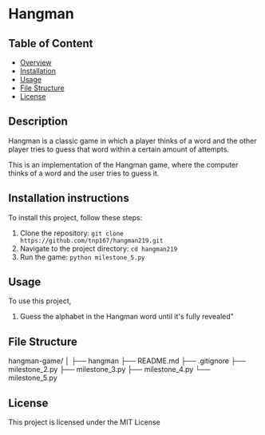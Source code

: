 # Hangman

## Table of Content
- [Overview](#overview)
- [Installation](#installation)
- [Usage](#usage)
- [File Structure](#file-structure)
- [License](#license)

## Description
Hangman is a classic game in which a player thinks of a word and the other player tries to guess that word within a certain amount of attempts.

This is an implementation of the Hangman game, where the computer thinks of a word and the user tries to guess it. 

## Installation instructions
To install this project, follow these steps:
1. Clone the repository: `git clone https://github.com/tnp167/hangman219.git`
2. Navigate to the project directory: `cd hangman219`
3. Run the game: `python milestone_5.py`

## Usage
To use this project, 
1. Guess the alphabet in the Hangman word until it's fully revealed"

## File Structure
hangman-game/
│
├── hangman
├── README.md
├── .gitignore
├── milestone_2.py
├── milestone_3.py
├── milestone_4.py
└── milestone_5.py

## License
This project is licensed under the MIT License 
